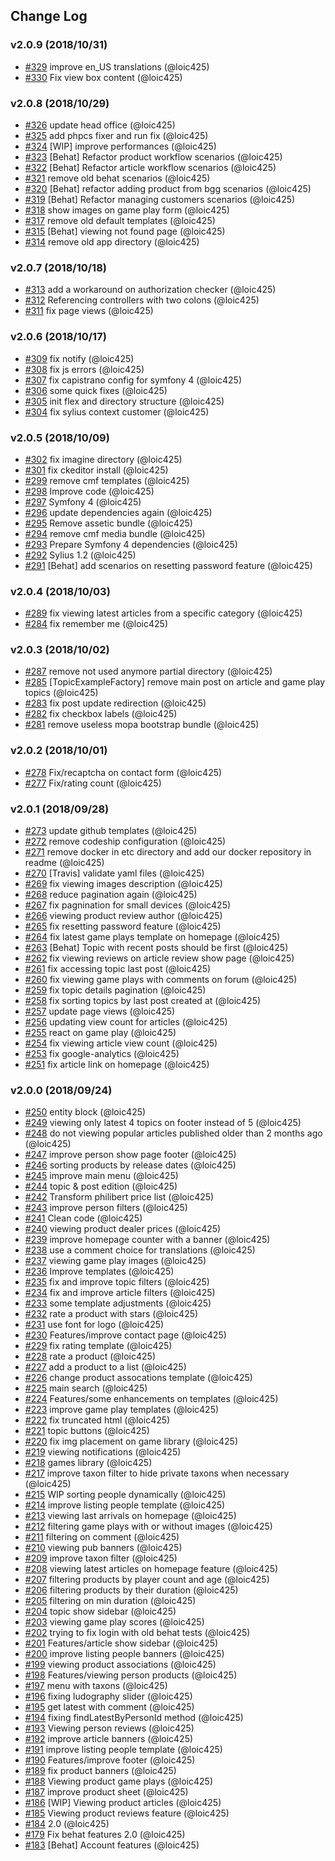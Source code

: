 ## Change Log

### v2.0.9 (2018/10/31)
- [#329](https://github.com/Jedisjeux/Jedisjeux/pull/329) improve en_US translations (@loic425)
- [#330](https://github.com/Jedisjeux/Jedisjeux/pull/330) Fix view box content (@loic425)

### v2.0.8 (2018/10/29)
- [#326](https://github.com/Jedisjeux/Jedisjeux/pull/326) update head office (@loic425)
- [#325](https://github.com/Jedisjeux/Jedisjeux/pull/325) add phpcs fixer and run fix (@loic425)
- [#324](https://github.com/Jedisjeux/Jedisjeux/pull/324) [WIP] improve performances (@loic425)
- [#323](https://github.com/Jedisjeux/Jedisjeux/pull/323) [Behat] Refactor product workflow scenarios (@loic425)
- [#322](https://github.com/Jedisjeux/Jedisjeux/pull/322) [Behat] Refactor article workflow scenarios (@loic425)
- [#321](https://github.com/Jedisjeux/Jedisjeux/pull/321) remove old behat scenarios (@loic425)
- [#320](https://github.com/Jedisjeux/Jedisjeux/pull/320) [Behat] refactor adding product from bgg scenarios (@loic425)
- [#319](https://github.com/Jedisjeux/Jedisjeux/pull/319) [Behat] Refactor managing customers scenarios (@loic425)
- [#318](https://github.com/Jedisjeux/Jedisjeux/pull/318) show images on game play form (@loic425)
- [#317](https://github.com/Jedisjeux/Jedisjeux/pull/317) remove old default templates (@loic425)
- [#315](https://github.com/Jedisjeux/Jedisjeux/pull/315) [Behat] viewing not found page (@loic425)
- [#314](https://github.com/Jedisjeux/Jedisjeux/pull/314) remove old app directory (@loic425)

### v2.0.7 (2018/10/18)
- [#313](https://github.com/Jedisjeux/Jedisjeux/pull/313) add a workaround on authorization checker (@loic425)
- [#312](https://github.com/Jedisjeux/Jedisjeux/pull/312) Referencing controllers with two colons (@loic425)
- [#311](https://github.com/Jedisjeux/Jedisjeux/pull/311) fix page views (@loic425)

### v2.0.6 (2018/10/17)
- [#309](https://github.com/Jedisjeux/Jedisjeux/pull/309) fix notify (@loic425)
- [#308](https://github.com/Jedisjeux/Jedisjeux/pull/308) fix js errors (@loic425)
- [#307](https://github.com/Jedisjeux/Jedisjeux/pull/307) fix capistrano config for symfony 4 (@loic425)
- [#306](https://github.com/Jedisjeux/Jedisjeux/pull/306) some quick fixes (@loic425)
- [#305](https://github.com/Jedisjeux/Jedisjeux/pull/305) init flex and directory structure (@loic425)
- [#304](https://github.com/Jedisjeux/Jedisjeux/pull/304) fix sylius context customer (@loic425)

### v2.0.5 (2018/10/09)
- [#302](https://github.com/Jedisjeux/Jedisjeux/pull/302) fix imagine directory (@loic425)
- [#301](https://github.com/Jedisjeux/Jedisjeux/pull/301) fix ckeditor install (@loic425)
- [#299](https://github.com/Jedisjeux/Jedisjeux/pull/299) remove cmf templates (@loic425)
- [#298](https://github.com/Jedisjeux/Jedisjeux/pull/298) Improve code (@loic425)
- [#297](https://github.com/Jedisjeux/Jedisjeux/pull/297) Symfony 4 (@loic425)
- [#296](https://github.com/Jedisjeux/Jedisjeux/pull/296) update dependencies again (@loic425)
- [#295](https://github.com/Jedisjeux/Jedisjeux/pull/295) Remove assetic bundle (@loic425)
- [#294](https://github.com/Jedisjeux/Jedisjeux/pull/294) remove cmf media bundle (@loic425)
- [#293](https://github.com/Jedisjeux/Jedisjeux/pull/293) Prepare Symfony 4 dependencies (@loic425)
- [#292](https://github.com/Jedisjeux/Jedisjeux/pull/292) Sylius 1.2 (@loic425)
- [#291](https://github.com/Jedisjeux/Jedisjeux/pull/291) [Behat] add scenarios on resetting password feature (@loic425)

### v2.0.4 (2018/10/03)
- [#289](https://github.com/Jedisjeux/Jedisjeux/pull/289) fix viewing latest articles from a specific category (@loic425)
- [#284](https://github.com/Jedisjeux/Jedisjeux/pull/284) fix remember me (@loic425)

### v2.0.3 (2018/10/02)
- [#287](https://github.com/Jedisjeux/Jedisjeux/pull/287) remove not used anymore partial directory (@loic425)
- [#285](https://github.com/Jedisjeux/Jedisjeux/pull/285) [TopicExampleFactory] remove main post on article and game play topics (@loic425)
- [#283](https://github.com/Jedisjeux/Jedisjeux/pull/283) fix post update redirection (@loic425)
- [#282](https://github.com/Jedisjeux/Jedisjeux/pull/282) fix checkbox labels (@loic425)
- [#281](https://github.com/Jedisjeux/Jedisjeux/pull/281) remove useless mopa bootstrap bundle (@loic425)

### v2.0.2 (2018/10/01)
- [#278](https://github.com/Jedisjeux/Jedisjeux/pull/278) Fix/recaptcha on contact form (@loic425)
- [#277](https://github.com/Jedisjeux/Jedisjeux/pull/277) Fix/rating count (@loic425)

### v2.0.1 (2018/09/28)
- [#273](https://github.com/Jedisjeux/Jedisjeux/pull/273) update github templates (@loic425)
- [#272](https://github.com/Jedisjeux/Jedisjeux/pull/272) remove codeship configuration (@loic425)
- [#271](https://github.com/Jedisjeux/Jedisjeux/pull/271) remove docker in etc directory and add our docker repository in readme (@loic425)
- [#270](https://github.com/Jedisjeux/Jedisjeux/pull/270) [Travis] validate yaml files (@loic425)
- [#269](https://github.com/Jedisjeux/Jedisjeux/pull/269) fix viewing images description (@loic425)
- [#268](https://github.com/Jedisjeux/Jedisjeux/pull/268) reduce pagination again (@loic425)
- [#267](https://github.com/Jedisjeux/Jedisjeux/pull/267) fix pagnination for small devices (@loic425)
- [#266](https://github.com/Jedisjeux/Jedisjeux/pull/266) viewing product review author (@loic425)
- [#265](https://github.com/Jedisjeux/Jedisjeux/pull/265) fix resetting password feature (@loic425)
- [#264](https://github.com/Jedisjeux/Jedisjeux/pull/264) fix latest game plays template on homepage (@loic425)
- [#263](https://github.com/Jedisjeux/Jedisjeux/pull/263) [Behat] Topic with recent posts should be first (@loic425)
- [#262](https://github.com/Jedisjeux/Jedisjeux/pull/262) fix viewing reviews on article review show page (@loic425)
- [#261](https://github.com/Jedisjeux/Jedisjeux/pull/261) fix accessing topic last post (@loic425)
- [#260](https://github.com/Jedisjeux/Jedisjeux/pull/260) fix viewing game plays with comments on forum (@loic425)
- [#259](https://github.com/Jedisjeux/Jedisjeux/pull/259) fix topic details pagination (@loic425)
- [#258](https://github.com/Jedisjeux/Jedisjeux/pull/258) fix sorting topics by last post created at (@loic425)
- [#257](https://github.com/Jedisjeux/Jedisjeux/pull/257) update page views (@loic425)
- [#256](https://github.com/Jedisjeux/Jedisjeux/pull/256) updating view count for articles (@loic425)
- [#255](https://github.com/Jedisjeux/Jedisjeux/pull/255) react on game play (@loic425)
- [#254](https://github.com/Jedisjeux/Jedisjeux/pull/254) fix viewing article view count (@loic425)
- [#253](https://github.com/Jedisjeux/Jedisjeux/pull/253) fix google-analytics (@loic425)
- [#251](https://github.com/Jedisjeux/Jedisjeux/pull/251) fix article link on homepage (@loic425)

### v2.0.0 (2018/09/24)
- [#250](https://github.com/Jedisjeux/Jedisjeux/pull/250) entity block (@loic425)
- [#249](https://github.com/Jedisjeux/Jedisjeux/pull/249) viewing only latest 4 topics on footer instead of 5 (@loic425)
- [#248](https://github.com/Jedisjeux/Jedisjeux/pull/248) do not viewing popular articles published older than 2 months ago (@loic425)
- [#247](https://github.com/Jedisjeux/Jedisjeux/pull/247) improve person show page footer (@loic425)
- [#246](https://github.com/Jedisjeux/Jedisjeux/pull/246) sorting products by release dates (@loic425)
- [#245](https://github.com/Jedisjeux/Jedisjeux/pull/245) improve main menu (@loic425)
- [#244](https://github.com/Jedisjeux/Jedisjeux/pull/244) topic & post edition (@loic425)
- [#242](https://github.com/Jedisjeux/Jedisjeux/pull/242) Transform philibert price list (@loic425)
- [#243](https://github.com/Jedisjeux/Jedisjeux/pull/243) improve person filters (@loic425)
- [#241](https://github.com/Jedisjeux/Jedisjeux/pull/241) Clean code (@loic425)
- [#240](https://github.com/Jedisjeux/Jedisjeux/pull/240) viewing product dealer prices (@loic425)
- [#239](https://github.com/Jedisjeux/Jedisjeux/pull/239) improve homepage counter with a banner (@loic425)
- [#238](https://github.com/Jedisjeux/Jedisjeux/pull/238) use a comment choice for translations (@loic425)
- [#237](https://github.com/Jedisjeux/Jedisjeux/pull/237) viewing game play images (@loic425)
- [#236](https://github.com/Jedisjeux/Jedisjeux/pull/236) Improve templates (@loic425)
- [#235](https://github.com/Jedisjeux/Jedisjeux/pull/235) fix and improve topic filters (@loic425)
- [#234](https://github.com/Jedisjeux/Jedisjeux/pull/234) fix and improve article filters (@loic425)
- [#233](https://github.com/Jedisjeux/Jedisjeux/pull/233) some template adjustments (@loic425)
- [#232](https://github.com/Jedisjeux/Jedisjeux/pull/232) rate a product with stars (@loic425)
- [#231](https://github.com/Jedisjeux/Jedisjeux/pull/231) use font for logo (@loic425)
- [#230](https://github.com/Jedisjeux/Jedisjeux/pull/230) Features/improve contact page (@loic425)
- [#229](https://github.com/Jedisjeux/Jedisjeux/pull/229) fix rating template (@loic425)
- [#228](https://github.com/Jedisjeux/Jedisjeux/pull/228) rate a product (@loic425)
- [#227](https://github.com/Jedisjeux/Jedisjeux/pull/227) add a product to a list (@loic425)
- [#226](https://github.com/Jedisjeux/Jedisjeux/pull/226) change product assocations template (@loic425)
- [#225](https://github.com/Jedisjeux/Jedisjeux/pull/225) main search (@loic425)
- [#224](https://github.com/Jedisjeux/Jedisjeux/pull/224) Features/some enhancements on templates (@loic425)
- [#223](https://github.com/Jedisjeux/Jedisjeux/pull/223) improve game play templates (@loic425)
- [#222](https://github.com/Jedisjeux/Jedisjeux/pull/222) fix truncated html (@loic425)
- [#221](https://github.com/Jedisjeux/Jedisjeux/pull/221) topic buttons (@loic425)
- [#220](https://github.com/Jedisjeux/Jedisjeux/pull/220) fix img placement on game library (@loic425)
- [#219](https://github.com/Jedisjeux/Jedisjeux/pull/219) viewing notifications (@loic425)
- [#218](https://github.com/Jedisjeux/Jedisjeux/pull/218) games library (@loic425)
- [#217](https://github.com/Jedisjeux/Jedisjeux/pull/217) improve taxon filter to hide private taxons when necessary (@loic425)
- [#215](https://github.com/Jedisjeux/Jedisjeux/pull/215) WIP sorting people dynamically (@loic425)
- [#214](https://github.com/Jedisjeux/Jedisjeux/pull/214) improve listing people template (@loic425)
- [#213](https://github.com/Jedisjeux/Jedisjeux/pull/213) viewing last arrivals on homepage (@loic425)
- [#212](https://github.com/Jedisjeux/Jedisjeux/pull/212) filtering game plays with or without images (@loic425)
- [#211](https://github.com/Jedisjeux/Jedisjeux/pull/211) filtering on comment (@loic425)
- [#210](https://github.com/Jedisjeux/Jedisjeux/pull/210) viewing pub banners (@loic425)
- [#209](https://github.com/Jedisjeux/Jedisjeux/pull/209) improve taxon filter (@loic425)
- [#208](https://github.com/Jedisjeux/Jedisjeux/pull/208) viewing latest articles on homepage feature (@loic425)
- [#207](https://github.com/Jedisjeux/Jedisjeux/pull/207) filtering products by player count and age (@loic425)
- [#206](https://github.com/Jedisjeux/Jedisjeux/pull/206) filtering products by their duration (@loic425)
- [#205](https://github.com/Jedisjeux/Jedisjeux/pull/205) filtering on min duration (@loic425)
- [#204](https://github.com/Jedisjeux/Jedisjeux/pull/204) topic show sidebar (@loic425)
- [#203](https://github.com/Jedisjeux/Jedisjeux/pull/203) viewing game play scores (@loic425)
- [#202](https://github.com/Jedisjeux/Jedisjeux/pull/202) trying to fix login with old behat tests (@loic425)
- [#201](https://github.com/Jedisjeux/Jedisjeux/pull/201) Features/article show sidebar (@loic425)
- [#200](https://github.com/Jedisjeux/Jedisjeux/pull/200) improve listing people banners (@loic425)
- [#199](https://github.com/Jedisjeux/Jedisjeux/pull/199) viewing product associations (@loic425)
- [#198](https://github.com/Jedisjeux/Jedisjeux/pull/198) Features/viewing person products (@loic425)
- [#197](https://github.com/Jedisjeux/Jedisjeux/pull/197) menu with taxons (@loic425)
- [#196](https://github.com/Jedisjeux/Jedisjeux/pull/196) fixing ludography slider (@loic425)
- [#195](https://github.com/Jedisjeux/Jedisjeux/pull/195) get latest with comment (@loic425)
- [#194](https://github.com/Jedisjeux/Jedisjeux/pull/194) fixing findLatestByPersonId method (@loic425)
- [#193](https://github.com/Jedisjeux/Jedisjeux/pull/193) Viewing person reviews (@loic425)
- [#192](https://github.com/Jedisjeux/Jedisjeux/pull/192) improve article banners (@loic425)
- [#191](https://github.com/Jedisjeux/Jedisjeux/pull/191) improve listing people template (@loic425)
- [#190](https://github.com/Jedisjeux/Jedisjeux/pull/190) Features/improve footer (@loic425)
- [#189](https://github.com/Jedisjeux/Jedisjeux/pull/189) fix product banners (@loic425)
- [#188](https://github.com/Jedisjeux/Jedisjeux/pull/188) Viewing product game plays (@loic425)
- [#187](https://github.com/Jedisjeux/Jedisjeux/pull/187) improve product sheet (@loic425)
- [#186](https://github.com/Jedisjeux/Jedisjeux/pull/186) [WIP] Viewing product articles (@loic425)
- [#185](https://github.com/Jedisjeux/Jedisjeux/pull/185) Viewing product reviews feature (@loic425)
- [#184](https://github.com/Jedisjeux/Jedisjeux/pull/184) 2.0 (@loic425)
- [#179](https://github.com/Jedisjeux/Jedisjeux/pull/179) Fix behat features 2.0 (@loic425)
- [#183](https://github.com/Jedisjeux/Jedisjeux/pull/183) [Behat] Account features (@loic425)
